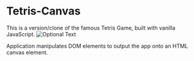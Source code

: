 # Tetris-Canvas

This is a version/clone of the famous Tetris Game, built with vanilla JavaScript.
![Optional Text](../master/readme-tetriminoes.png)

Application manipulates DOM elements to output the app onto an HTML canvas element.